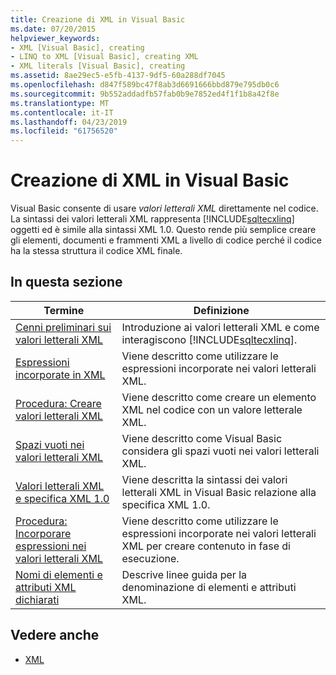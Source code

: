 ```yaml
---
title: Creazione di XML in Visual Basic
ms.date: 07/20/2015
helpviewer_keywords:
- XML [Visual Basic], creating
- LINQ to XML [Visual Basic], creating XML
- XML literals [Visual Basic], creating
ms.assetid: 8ae29ec5-e5fb-4137-9df5-60a288df7045
ms.openlocfilehash: d847f589bc47f8ab3d6691666bbd879e795db0c6
ms.sourcegitcommit: 9b552addadfb57fab0b9e7852ed4f1f1b8a42f8e
ms.translationtype: MT
ms.contentlocale: it-IT
ms.lasthandoff: 04/23/2019
ms.locfileid: "61756520"
---
```

# <a name="creating-xml-in-visual-basic"></a>Creazione di XML in Visual Basic
Visual Basic consente di usare *valori letterali XML* direttamente nel codice. La sintassi dei valori letterali XML rappresenta [!INCLUDE[sqltecxlinq](~/includes/sqltecxlinq-md.md)] oggetti ed è simile alla sintassi XML 1.0. Questo rende più semplice creare gli elementi, documenti e frammenti XML a livello di codice perché il codice ha la stessa struttura il codice XML finale.  
  
## <a name="in-this-section"></a>In questa sezione  
  
|Termine|Definizione|  
|---|---|  
|[Cenni preliminari sui valori letterali XML](../../../../visual-basic/programming-guide/language-features/xml/xml-literals-overview.md)|Introduzione ai valori letterali XML e come interagiscono [!INCLUDE[sqltecxlinq](~/includes/sqltecxlinq-md.md)].|  
|[Espressioni incorporate in XML](../../../../visual-basic/programming-guide/language-features/xml/embedded-expressions-in-xml.md)|Viene descritto come utilizzare le espressioni incorporate nei valori letterali XML.|  
|[Procedura: Creare valori letterali XML](../../../../visual-basic/programming-guide/language-features/xml/how-to-create-xml-literals.md)|Viene descritto come creare un elemento XML nel codice con un valore letterale XML.|  
|[Spazi vuoti nei valori letterali XML](../../../../visual-basic/programming-guide/language-features/xml/white-space-in-xml-literals.md)|Viene descritto come Visual Basic considera gli spazi vuoti nei valori letterali XML.|  
|[Valori letterali XML e specifica XML 1.0](../../../../visual-basic/programming-guide/language-features/xml/xml-literals-and-the-xml-1-0-specification.md)|Viene descritta la sintassi dei valori letterali XML in Visual Basic relazione alla specifica XML 1.0.|  
|[Procedura: Incorporare espressioni nei valori letterali XML](../../../../visual-basic/programming-guide/language-features/xml/how-to-embed-expressions-in-xml-literals.md)|Viene descritto come utilizzare le espressioni incorporate nei valori letterali XML per creare contenuto in fase di esecuzione.|  
|[Nomi di elementi e attributi XML dichiarati](../../../../visual-basic/programming-guide/language-features/xml/names-of-declared-xml-elements-and-attributes.md)|Descrive linee guida per la denominazione di elementi e attributi XML.|  
  
## <a name="see-also"></a>Vedere anche

- [XML](../../../../visual-basic/programming-guide/language-features/xml/index.md)
